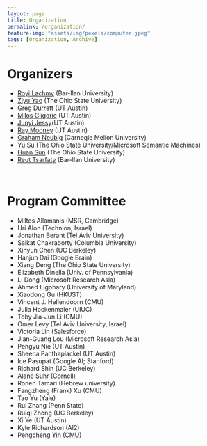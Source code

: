 ```yaml
---
layout: page
title: Organization
permalink: /organization/
feature-img: "assets/img/pexels/computer.jpeg"
tags: [Organization, Archive]
---
```


# Organizers

+ [Royi Lachmy](https://nlp.biu.ac.il/~rtsarfaty/onlp/nlpro) (Bar-Ilan University)
+ [Ziyu Yao](http://web.cse.ohio-state.edu/~yao.470/) (The Ohio State University)
+ [Greg Durrett](https://www.cs.utexas.edu/~gdurrett) (UT Austin)
+ [Milos Gligoric](http://users.ece.utexas.edu/~gligoric/) (UT Austin)
+ [Junyi Jessy](https://jjessyli.github.io)(UT Austin)
+ [Ray Mooney](https://www.cs.utexas.edu/~mooney/) (UT Austin)
+ [Graham Neubig](http://www.phontron.com/index.php?lang=en) (Carnegie Mellon University)
+ [Yu Su](http://ysu1989.github.io/) (The Ohio State University/Microsoft Semantic Machines)
+ [Huan Sun](http://web.cse.ohio-state.edu/~sun.397/) (The Ohio State University)
+ [Reut Tsarfaty](https://nlp.biu.ac.il/~rtsarfaty/onlp) (Bar-Ilan University)

<br>

# Program Committee
+ Miltos Allamanis (MSR, Cambridge)
+ Uri Alon (Technion, Israel)
+ Jonathan Berant (Tel Aviv University)
+ Saikat Chakraborty (Columbia University)
+ Xinyun Chen (UC Berkeley)
+ Hanjun Dai (Google Brain)
+ Xiang Deng (The Ohio State University)
+ Elizabeth Dinella (Univ. of Pennsylvania)
+ Li Dong (Microsoft Research Asia)
+ Ahmed Elgohary (University of Maryland)
+ Xiaodong Gu (HKUST)
+ Vincent J. Hellendoorn (CMU)
+ Julia Hockenmaier (UIUC)
+ Toby Jia-Jun Li (CMU)
+ Omer Levy (Tel Aviv University, Israel)
+ Victoria Lin (Salesforce)
+ Jian-Guang Lou (Microsoft Research Asia)
+ Pengyu Nie (UT Austin)
+ Sheena Panthaplackel (UT Austin)
+ Ice Pasupat (Google AI; Stanford)
+ Richard Shin (UC Berkeley)
+ Alane Suhr (Cornell)
+ Ronen Tamari (Hebrew university)
+ Fangzheng (Frank) Xu (CMU)
+ Tao Yu (Yale)
+ Rui Zhang (Penn State)
+ Ruiqi Zhong (UC Berkeley)
+ Xi Ye (UT Austin)
+ Kyle Richardson (AI2)
+ Pengcheng Yin (CMU)
